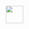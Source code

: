 <p align="center">
  <img src="https://github-readme-stats.vercel.app/api/top-langs/?username=iz-hafiz&layout=compact&show_icons=true&title_color=fff&icon_color=79ff97&text_color=9f9f9f&bg_color=151515" width="48"/>
</p>
